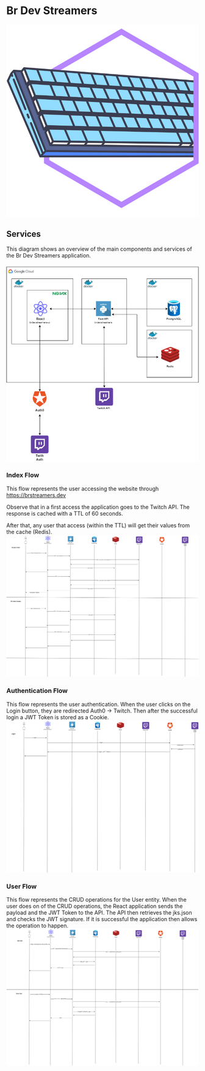 # Br Dev Streamers

![Logo](/logo.svg)


## Services

This diagram shows an overview of the main components and services of the Br Dev Streamers application.

![Services](/brstreamers-services.png)


### Index Flow

This flow represents the user accessing the website through https://brstreamers.dev

Observe that in a first access the application goes to the Twitch API. The response is cached with a TTL of 60 seconds.

After that, any user that access (within the TTL) will get their values from the cache (Redis).
![Index Flow](/brstreamers-index.png)


### Authentication Flow

This flow represents the user authentication. When the user clicks on the Login button, they are redirected Auth0 -> Twitch. Then after the successful login a JWT Token is stored as a Cookie.
![Authentication Flow](/brstreamers-auth.png)


### User Flow

This flow represents the CRUD operations for the User entity. When the user does on of the CRUD operations, the React application sends the payload and the JWT Token to the API.
The API then retrieves the jks.json and checks the JWT signature. If it is successful the application then allows the operation to happen.
![User Flow](/brstreamers-user.png)
